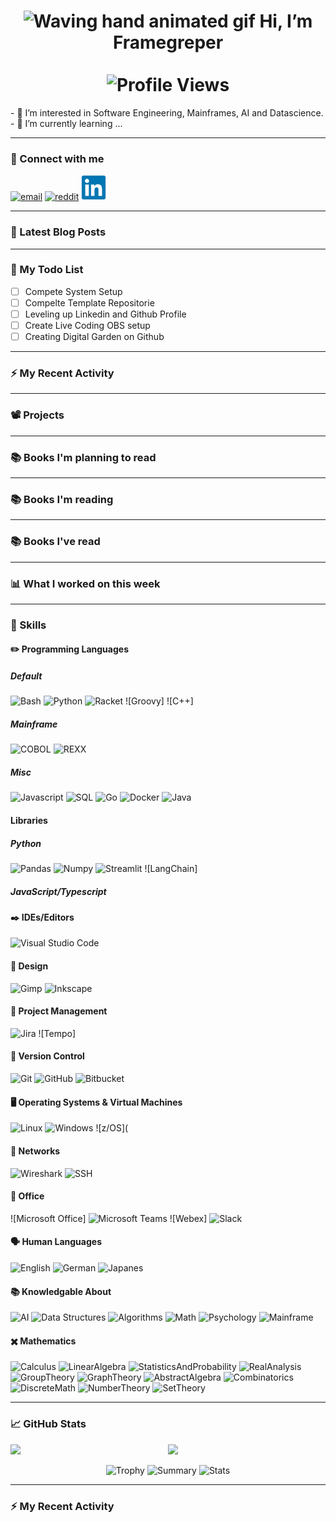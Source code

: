 <h1 align='center'>
    <img src='https://raw.githubusercontent.com/MartinHeinz/MartinHeinz/master/wave.gif' 
        alt='Waving hand animated gif'
        height='30px'
        width='30px' />
 Hi, I’m Framegreper <br />
  <br />
  <img src='https://komarev.com/ghpvc/?username=Framegreper&color=green&style=for-the-badge'
    alt='Profile Views' />
</h1>
- 👀 I’m interested in Software Engineering, Mainframes, AI and Datascience.
</br>
- 🌱 I’m currently learning ...

---
### 🔗 Connect with me
<a href='dominik.broder@living-mainframe.de' target='_blank'><img src='https://cdn.pixabay.com/photo/2016/01/26/17/15/gmail-1162901_960_720.png' alt='email' width='40' height='40'/></a>
<a href='https://www.reddit.com/user/Framegreper/'><img src='https://user-images.githubusercontent.com/57925294/136809422-7a0e564f-e112-4e40-8635-c0ed846844b6.png' alt='reddit' width='40' height='40'/></a>
<a href='https://www.linkedin.com/in/dominik-broder-010107286/' target='_blank'><img src='https://raw.githubusercontent.com/devicons/devicon/master/icons/linkedin/linkedin-original.svg' alt='linkedin' width='40' height='40'/></a>

---

### 📕 Latest Blog Posts
<!-- BLOG-POST-LIST:START -->
<!-- BLOG-POST-LIST:END -->
---

### 📝 My Todo List

<!-- TODO-IST:START -->
- [ ] Compete System Setup
- [ ] Compelte Template Repositorie
- [ ] Leveling up Linkedin and Github Profile
- [ ] Create Live Coding OBS setup
- [ ] Creating Digital Garden on Github
<!-- TODO-IST:END -->

---

### ⚡ My Recent Activity

<!--START_SECTION:activity-->
<!--END_SECTION:activity-->

---

### 📽️ Projects

<!-- PROJECTS:START -->
<!-- PROJECTS:END -->

---

### 📚 Books I'm planning to read

<!-- GOODREADS-FUTURE-READ-LIST:START -->
<!-- GOODREADS-FUTURE-READ-LIST:END -->

---

### 📚 Books I'm reading

<!-- GOODREADS-LIST:START -->
<!-- GOODREADS-LIST:END -->

---

### 📚 Books I've read

<!-- GOODREADS-READ-LIST:START -->
<!-- GOODREADS-READ-LIST:END -->
---

### 📊 What I worked on this week
---

### 🔧 Skills

#### ✏️ Programming Languages
##### Default
![Bash](https://img.shields.io/badge/bash-4eaa25.svg?style=for-the-badge&logo=gnubash&logoColor=white)
![Python](https://img.shields.io/badge/python-3670a0?style=for-the-badge&logo=python&logoColor=white)
![Racket](https://img.shields.io/badge/Racket-9f1d20?style=for-the-badge&logo=racket&logoColor=white)
![Groovy]
![C++]
##### Mainframe 
![COBOL](https://img.shields.io/badge/COBOL-005ca5?style=for-the-badge&logo=cobol&logoColor=white)
![REXX](https://img.shields.io/badge/REXX-4d4d4d?style=for-the-badge&logo=rexx&logoColor=white)
##### Misc
![Javascript](https://img.shields.io/badge/javascript-f7df1e.svg?style=for-the-badge&logo=javascript&logoColor=white)
![SQL](https://img.shields.io/badge/sql-F29111.svg?style=for-the-badge&logo=mysql&logoColor=white)
![Go](https://img.shields.io/badge/go-00add8.svg?style=for-the-badge&logo=go&logoColor=white)
![Docker](https://img.shields.io/badge/docker-2496ed.svg?style=for-the-badge&logo=docker&logoColor=white)
![Java](https://img.shields.io/badge/java-%23ED8B00.svg?style=for-the-badge&logo=java&logoColor=white)


#### Libraries

##### Python
![Pandas](https://img.shields.io/badge/pandas-150458.svg?style=for-the-badge&logo=Pandas&logoColor=white)
![Numpy](https://img.shields.io/badge/numpy-013243.svg?style=for-the-badge&logo=numpy&logoColor=white)
![Streamlit](https://img.shields.io/badge/streamlit-FF4B4B.svg?style=for-the-badge&logo=streamlit&logoColor=white)
![LangChain]

##### JavaScript/Typescript

#### ✒️ IDEs/Editors
![Visual Studio Code](https://img.shields.io/badge/visual%20Studio%20Code-007acc.svg?style=for-the-badge&logo=visual-studio-code&logoColor=white)

#### 🎨 Design
![Gimp](https://img.shields.io/badge/gimp-5c5543?style=for-the-badge&logo=gimp&logoColor=white)
![Inkscape](https://img.shields.io/badge/inkscape-050505.svg?style=for-the-badge&logo=inkscape&logoColor=white)

#### 📑 Project Management
![Jira](https://img.shields.io/badge/jira-0052CC.svg?style=for-the-badge&logo=jira&logoColor=white)
![Tempo]


#### 🔢 Version Control

![Git](https://img.shields.io/badge/git-f05032.svg?style=for-the-badge&logo=git&logoColor=white)
![GitHub](https://img.shields.io/badge/github-181717.svg?style=for-the-badge&logo=github&logoColor=white)
![Bitbucket](https://img.shields.io/badge/bitbucket-0052CC.svg?style=for-the-badge&logo=bitbucket&logoColor=white)

#### 🖥️ Operating Systems & Virtual Machines

![Linux](https://img.shields.io/badge/Linux-FCC624?style=for-the-badge&logo=linux&logoColor=black)
![Windows](https://img.shields.io/badge/Windows-0078D6?style=for-the-badge&logo=windows&logoColor=white)
![z/OS](

#### 🔌 Networks
![Wireshark](https://img.shields.io/badge/wireshark-1679a7?style=for-the-badge&logo=wireshark&logoColor=white)
![SSH](https://img.shields.io/badge/ssh-505050?style=for-the-badge)

#### 🏢 Office

![Microsoft Office]
![Microsoft Teams](https://img.shields.io/badge/Microsoft_Teams-6264A7.svg?style=for-the-badge&logo=microsoft-teams&logoColor=white)
![Webex]
![Slack](https://img.shields.io/badge/slack-4A154B.svg?style=for-the-badge&logo=slack&logoColor=white)


#### 🗣️ Human Languages
![English](https://img.shields.io/badge/english-3670A0?style=for-the-badge&logoColor=white)
![German](https://img.shields.io/badge/german-3670A0?style=for-the-badge&logoColor=white)
![Japanes](https://img.shields.io/badge/japanes-3670A0?style=for-the-badge&logoColor=white)

#### 📚 Knowledgable About
![AI](https://img.shields.io/badge/ai-black.svg?style=for-the-badge)
![Data Structures](https://img.shields.io/badge/data%20structures-black.svg?style=for-the-badge)
![Algorithms](https://img.shields.io/badge/algorithms-black.svg?style=for-the-badge)
![Math](https://img.shields.io/badge/math-black.svg?style=for-the-badge)
![Psychology](https://img.shields.io/badge/pychology-black.svg?style=for-the-badge)
![Mainframe](https://img.shields.io/badge/mainframe-black.svg?style=for-the-badge)

#### ✖️ Mathematics
![Calculus](https://img.shields.io/badge/calculus-black.svg?style=for-the-badge)
![LinearAlgebra](https://img.shields.io/badge/linear%20algebra-black.svg?style=for-the-badge)
![StatisticsAndProbability](https://img.shields.io/badge/statistics%20and%20probability-black.svg?style=for-the-badge)
![RealAnalysis](https://img.shields.io/badge/real%20analysis-black.svg?style=for-the-badge)
![GroupTheory](https://img.shields.io/badge/group%20theory-black.svg?style=for-the-badge)
![GraphTheory](https://img.shields.io/badge/graph%20theory-black.svg?style=for-the-badge)
![AbstractAlgebra](https://img.shields.io/badge/abstract%20algebra-black.svg?style=for-the-badge)
![Combinatorics](https://img.shields.io/badge/combinatorics-black.svg?style=for-the-badge)
![DiscreteMath](https://img.shields.io/badge/discrete%20math-black.svg?style=for-the-badge)
![NumberTheory](https://img.shields.io/badge/number%20theory-black.svg?style=for-the-badge)
![SetTheory](https://img.shields.io/badge/set%20theory-black.svg?style=for-the-badge)

---

### 📈 GitHub Stats
<div align='center'>
  <img src='https://github-readme-stats.vercel.app/api?username=Framegreper&show_icons=true&theme=nord&count_private=true&line_height=40'  align='left' />
  <img src='https://github-readme-stats.vercel.app/api/top-langs/?username=Framegreper&theme=nord&langs_count=5' />

  ![Trophy](https://github-profile-trophy.vercel.app/?username=Framegreper&theme=nord&row=1&column=7)
  ![Summary](https://github-profile-summary-cards.vercel.app/api/cards/productive-time?username=Framegreper&theme=nord_dark)
  ![Stats](https://github-readme-streak-stats.herokuapp.com/?user=Framegreper&theme=nord)
</div>

---

### ⚡ My Recent Activity

<!---
Framegreper/Framegreper is a ✨ special ✨ repository because its `README.md` (this file) appears on your GitHub profile.
You can click the Preview link to take a look at your changes.
--->
